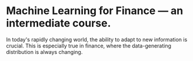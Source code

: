 # Machine Learning for Finance — an intermediate course.

In today's rapidly changing world, the ability to adapt to new information is crucial.
This is especially true in finance, where the data-generating distribution is always changing.

```{tableofcontents}
```
